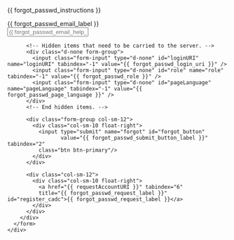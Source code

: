 <div class="col-sm-12">
  <div class="card">
    <p class="card-header bg-warning">
      {{ forgot_passwd_instructions }} 
    </p>
    <div class="card-body">
      <form name="forgotForm" id="forgotForm" method="post" action="#" class="form-horizontal">
        <div class="row">
          <div id="email_form_group" class="form-group col-sm-12">
            <label for="emailAddress" style="margin-top: 0.4rem" id="emailAddressLabel" class="col-sm-2 control-label">
              {{ forgot_passwd_email_label }}
            </label>
            <div class="col-sm-10 float-right">
              <input class="form-control" type="email" id="emailAddress" name="emailAddress" required="required" tabindex="1"
                     placeholder="{{ forgot_passwd_email_help_block }}" />
              <span id="email_help_block" class="help-block text-danger"></span>
            </div>
          </div>

          <!-- Hidden items that need to be carried to the server. -->
          <div class="d-none form-group">
            <input class="form-input" type="d-none" id="loginURI" name="loginURI" tabindex="-1" value="{{ forgot_passwd_login_uri }}" />
            <input class="form-input" type="d-none" id="role" name="role" tabindex="-1" value="{{ forgot_passwd_role }}" />
            <input class="form-input" type="d-none" id="pageLanguage" name="pageLanguage" tabindex="-1" value="{{ forgot_passwd_page_language }}" />
          </div>
          <!-- End hidden items. -->

          <div class="form-group col-sm-12">
            <div class="col-sm-10 float-right">
              <input type="submit" name="forgot" id="forgot_button"
                     value="{{ forgot_passwd_submit_button_label }}" tabindex="2"
              class="btn btn-primary"/>
            </div>
          </div>

          <div class="col-sm-12">
            <div class="col-sm-10 float-right">
              <a href="{{ requestAccountURI }}" tabindex="6"
              title="{{ forgot_passwd_request_label }}" id="register_cadc">{{ forgot_passwd_request_label }}</a>
            </div>
          </div>
        </div>
      </form>
    </div>
  </div>
</div>
